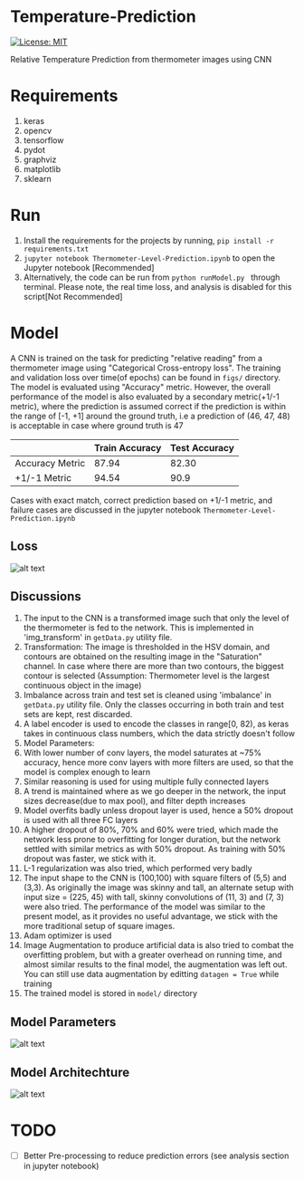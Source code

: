 # Temperature-Prediction
[![License: MIT](https://img.shields.io/badge/License-MIT-yellow.svg)](https://opensource.org/licenses/MIT)

Relative Temperature Prediction from thermometer images using CNN

# Requirements
1. keras
2. opencv
3. tensorflow
4. pydot
5. graphviz
6. matplotlib
7. sklearn

# Run
1. Install the requirements for the projects by running, `pip install -r requirements.txt`
2. `jupyter notebook Thermometer-Level-Prediction.ipynb` to open the Jupyter notebook [Recommended]
3. Alternatively, the code can be run from `python runModel.py ` through terminal. Please note, the real time loss, and analysis is disabled for this script[Not Recommended]

# Model
A CNN is trained on the task for predicting "relative reading" from a thermometer image using "Categorical Cross-entropy loss". The training and validation loss over time(of epochs) can be found in `figs/` directory. The model is evaluated using "Accuracy" metric. However, the overall performance of the model is also evaluated by a secondary metric(+1/-1 metric), where the prediction is assumed correct if the prediction is within the range of [-1, +1] around the ground truth, i.e a prediction of (46, 47, 48) is acceptable in case where ground truth is 47

|                 | Train Accuracy | Test Accuracy |
|-----------------|----------------|---------------|
| Accuracy Metric | 87.94          | 82.30         |
| +1/-1 Metric    | 94.54          | 90.9          |

Cases with exact match, correct prediction based on +1/-1 metric, and failure cases are discussed in the jupyter notebook  `Thermometer-Level-Prediction.ipynb`

## Loss
![alt text](img/loss.gif)

## Discussions
1. The input to the CNN is a transformed image such that only the level of the thermometer is fed to the network. This is implemented in 'img_transform' in `getData.py` utility file.
2. Transformation: The image is thresholded in the HSV domain, and contours are obtained on the resulting image in the "Saturation" channel. In case where there are more than two contours, the biggest contour is selected (Assumption: Thermometer level is the largest continuous object in the image)
3. Imbalance across train and test set is cleaned using 'imbalance' in `getData.py` utility file. Only the classes occurring in both train and test sets are kept, rest discarded.
4. A label encoder is used to encode the classes in range[0, 82), as keras takes in continuous class numbers, which the data strictly doesn't follow
5. Model Parameters:
 1. With lower number of conv layers, the model saturates at ~75% accuracy, hence more conv layers with more filters are used, so that the model is complex enough to learn
 2. Similar reasoning is used for using multiple fully connected layers
 3. A trend is maintained where as we go deeper in the network, the input sizes decrease(due to max pool), and filter depth increases
 4. Model overfits badly unless dropout layer is used, hence a 50% dropout is used with all three FC layers
 5. A higher dropout of 80%, 70% and 60% were tried, which made the network less prone to overfitting for longer duration, but the network settled with similar metrics as with 50% dropout. As training with 50% dropout was faster, we stick with it.
 6. L-1 regularization was also tried, which performed very badly
 7. The input shape to the CNN is (100,100) with square filters of (5,5) and (3,3). As originally the image was skinny and tall, an alternate setup with input size = (225, 45) with tall, skinny convolutions of (11, 3) and (7, 3) were also tried. The performance of the model was similar to the present model, as it provides no useful advantage, we stick with the more traditional setup of square images.
 8. Adam optimizer is used
 9. Image Augmentation to produce artificial data is also tried to combat the overfitting problem, but with a greater overhead on running time, and almost similar results to the final model, the augmentation was left out. You can still use data augmentation by editting `datagen = True` while training
6. The trained model is stored in `model/` directory

 ## Model Parameters
 ![alt text](img/params.png)

## Model Architechture
![alt text](img/model.png)

# TODO
- [ ] Better Pre-processing to reduce prediction errors (see analysis section in jupyter notebook)
